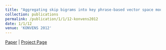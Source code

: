 ```yaml
---
title: "Aggregating skip bigrams into key phrase-based vector space model for web person disambiguation."
collection: publications
permalink: /publication/1/1/12-konvens2012
date: 1/1/12
venue: 'KONVENS 2012'
---
```

[Paper](https://hunterhector.github.io/files/papers/Xu,_Lu,_Liu_-_2012_-_Proceedings_of_KONVENS_2012.pdf) \| [Project Page](#)
